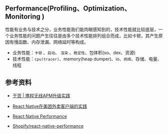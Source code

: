 ## Performance(Profiling、Optimization、Monitoring )

性能有业务与技术之分，业务性能我们能肉眼感知到的，技术性能就比较底层，一个业务性能的问题产生往往是由多个技术性能排列组合而成，比如卡顿，其产生原因有慢函数、内存泄漏、网络延时等构成。

- 业务性能：`卡顿` 、`启动`、 `渲染` 、`稳定性`、包体积(so、dex、资源)
- 技术性能：`cpu(tracer)`、memory(heap dumper)、io、`网络`、存储、电量、线程

## 参考资料
- [干货 | 携程无线APM升级实践](https://mp.weixin.qq.com/s?__biz=MjM5MDI3MjA5MQ==&mid=2697269379&idx=1&sn=1227a77caf29ae0e732d976f3f909540&scene=21#wechat_redirect)

- [React Native在美团外卖客户端的实践](https://tech.meituan.com/2019/12/19/meituan-mrn-practice.html)

- [React Native Performance](https://reactnative.dev/docs/performance)

- [Shopify/react-native-performance](https://shopify.github.io/react-native-performance/docs/fundamentals/getting-started)
